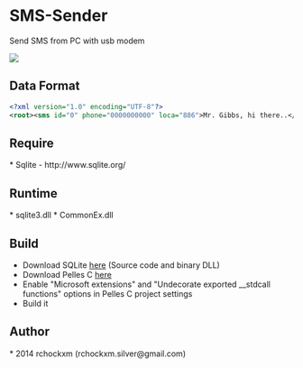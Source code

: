 SMS-Sender
==========

Send SMS from PC with usb modem

<img src="http://i.imgur.com/8sjZWqW.png" />

<h2><a name="dataf" class="anchor" href="#dataf"><span class="mini-icon mini-icon-link"></span></a>Data Format</h2>

```xml
<?xml version="1.0" encoding="UTF-8"?>
<root><sms id="0" phone="0000000000" loca="886">Mr. Gibbs, hi there..</sms><sms id="1" phone="0000000000" loca="886">Mr. Mcgee, hello.</sms></root>
```

<h2><a name="require" class="anchor" href="#require"><span class="mini-icon mini-icon-link"></span></a>Require</h2>
* Sqlite - http://www.sqlite.org/

<h2><a name="runtime" class="anchor" href="#runtime"><span class="mini-icon mini-icon-link"></span></a>Runtime</h2>
* sqlite3.dll
* CommonEx.dll

<h2><a name="build" class="anchor" href="#build"><span class="mini-icon mini-icon-link"></span></a>Build</h2>

- Download SQLite <a href="https://sqlite.org/download.html">here</a> (Source code and binary DLL)
- Download Pelles C <a href="http://www.pellesc.de/index.php?page=download&lang=en&version=8.00">here</a>
- Enable "Microsoft extensions" and "Undecorate exported __stdcall functions" options in Pelles C project settings
- Build it

<h2><a name="author" class="anchor" href="#author"><span class="mini-icon mini-icon-link"></span></a>Author</h2>
* 2014 rchockxm (rchockxm.silver@gmail.com)
